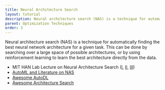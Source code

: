 ```yaml
---
title: Neural Architecture Search
layout: tutorial
description: Neural architecture search (NAS) is a technique for automatically finding the best neural network architecture for a given task.
parent: Optimization Techniques
order: 3
---
```


Neural architecture search (NAS) is a technique for automatically finding the best neural network architecture for a given task. This can be done by searching over a large space of possible architectures, or by using reinforcement learning to learn the best architecture directly from the data.

- MIT HAN Lab Lecture on Neural Architecture Search ([I](https://www.youtube.com/watch?v=NQj5TkqX48Q), [II](https://www.youtube.com/watch?v=PFitZnPIKoc), [III](https://www.youtube.com/watch?v=_cvn9pflblk))
- [AutoML and Literature on NAS](https://www.automl.org/automl/literature-on-neural-architecture-search/)
- [Awesome AutoDL](https://github.com/D-X-Y/Awesome-AutoDL)
- [Awesome Architecture Search](https://github.com/markdtw/awesome-architecture-search)
